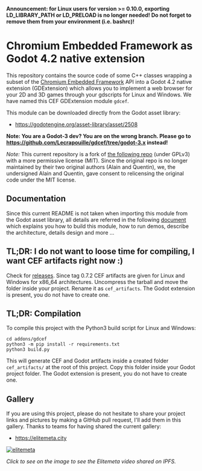 **Announcement: for Linux users for version >= 0.10.0, exporting LD_LIBRARY_PATH or LD_PRELOAD is no longer needed! Do not forget to remove them from your environment (i.e. bashrc)!**

# Chromium Embedded Framework as Godot 4.2 native extension

This repository contains the source code of some C++ classes wrapping a subset
of the [Chromium Embedded Framework](https://bitbucket.org/chromiumembedded/cef/wiki/Home)
API into a Godot 4.2 native extension (GDExtension) which allows you to
implement a web browser for your 2D and 3D games through your gdscripts for
Linux and Windows. We have named this CEF GDExtension module `gdcef`.

This module can be downloaded directly from the Godot asset library:
- https://godotengine.org/asset-library/asset/2508

**Note: You are a Godot-3 dev? You are on the wrong branch. Please go to https://github.com/Lecrapouille/gdcef/tree/godot-3.x instead!**

*Note:* This current repository is a fork of [the following
repo](https://github.com/stigmee/gdnative-cef) (under GPLv3) with a more
permissive license (MIT). Since the original repo is no longer maintained
by their two original authors (Alain and Quentin), we, the undersigned Alain
and Quentin, gave consent to relicensing the original code under the
MIT license.

## Documentation

Since this current README is not taken when importing this module from the Godot asset
library, all details are referred in the following
[document](addons/gdcef/README.md) which explains you how to build
this module, how to run demos, describe the architecture, details design and
more ...

## TL;DR: I do not want to loose time for compiling, I want CEF artifacts right now :)

Check for [releases](https://github.com/Lecrapouille/gdcef/releases). Since tag 0.7.2
CEF artifacts are given for Linux and Windows for x86_64 architectures. Uncompress
the tarball and move the folder inside your project. Rename it as `cef_artifacts`.
The Godot extension is present, you do not have to create one.

## TL;DR: Compilation

To compile this project with the Python3 build script for Linux and Windows:

```
cd addons/gdcef
python3 -m pip install -r requirements.txt
python3 build.py
```

This will generate CEF and Godot artifacts inside a created folder `cef_artifacts/`
at the root of this project. Copy this folder inside your Godot project folder.
The Godot extension is present, you do not have to create one.

## Gallery

If you are using this project, please do not hesitate to share your project links and
pictures by making a GitHub pull request, I'll add them in this gallery. Thanks to
teams for having shared the current gallery:

- https://elitemeta.city

[![elitemeta](addons/gdcef/doc/gallery/elitemeta.jpg)](https://ipfs.io/ipfs/QmaL7NY5qs3AtAdcX8vFhqaHwJeTMKfP3PbzcHZBLmo1QQ?filename=elitemeta_0.mp4)

*Click to see on the image to see the Elitemeta video shared on IPFS.*
